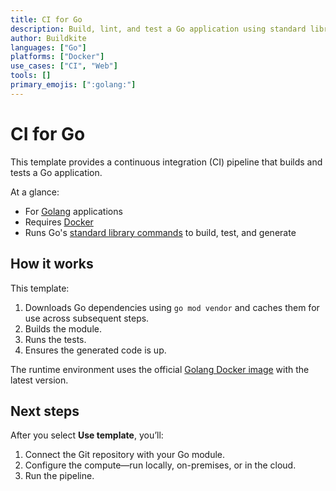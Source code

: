 ```yaml
---
title: CI for Go
description: Build, lint, and test a Go application using standard library tooling.
author: Buildkite
languages: ["Go"]
platforms: ["Docker"]
use_cases: ["CI", "Web"]
tools: []
primary_emojis: [":golang:"]
---
```


# CI for Go

This template provides a continuous integration (CI) pipeline that builds and tests a Go application.

At a glance:

- For [Golang](https://go.dev/) applications
- Requires [Docker](https://docs.docker.com/get-docker/)
- Runs Go's [standard library commands](https://pkg.go.dev/cmd/go) to build, test, and generate

## How it works

This template:

1. Downloads Go dependencies using `go mod vendor` and caches them for use across subsequent steps.
2. Builds the module.
3. Runs the tests.
4. Ensures the generated code is up.

The runtime environment uses the official [Golang Docker image](https://hub.docker.com/_/golang) with the latest version.

## Next steps

After you select **Use template**, you’ll:

1. Connect the Git repository with your Go module.
2. Configure the compute—run locally, on-premises, or in the cloud.
3. Run the pipeline.
